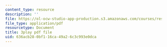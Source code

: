 ```yaml
---
content_type: resource
description: ''
file: https://ol-ocw-studio-app-production.s3.amazonaws.com/courses/res-5-0001-digital-lab-techniques-manual-spring-2007/636acb280bf116ca49a26c3c993e0dca_dBNELFi5XiY.pdf
file_type: application/pdf
resourcetype: Document
title: 3play pdf file
uid: 636acb28-0bf1-16ca-49a2-6c3c993e0dca
---
```

